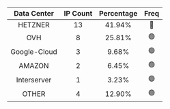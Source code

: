 | Data Center | IP Count | Percentage | Freq |
|:------------:|:--------:|:-----------:|:-----:|
| HETZNER | 13 | 41.94% | 🔴 |
| OVH | 8 | 25.81% | 🟢 |
| Google-Cloud | 3 | 9.68% | 🟢 |
| AMAZON | 2 | 6.45% | 🟢 |
| Interserver | 1 | 3.23% | 🟢 |
| OTHER | 4 | 12.90% | 🟢 |